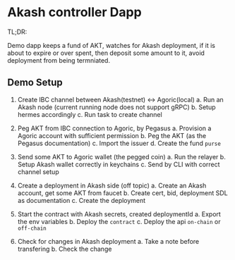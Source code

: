 # Akash controller Dapp

TL;DR:

Demo dapp keeps a fund of AKT, watches for Akash deployment, if it is about to expire or over spent, then deposit some amount to it, avoid deployment from being termniated.

## Demo Setup

1. Create IBC channel between Akash(testnet) <-> Agoric(local)
   a. Run an Akash node (current running node does not support gRPC)
   b. Setup hermes accordingly
   c. Run task to create channel

2. Peg AKT from IBC connection to Agoric, by Pegasus
   a. Provision a Agoric account with sufficient permission
   b. Peg the AKT (as the Pegasus documentation)
   c. Import the issuer
   d. Create the fund `purse`

3. Send some AKT to Agoric wallet (the pegged coin)
   a. Run the relayer
   b. Setup Akash wallet correctly in keychains
   c. Send by CLI with correct channel setup

4. Create a deployment in Akash side (off topic)
   a. Create an Akash account, get some AKT from faucet
   b. Create cert, bid, deployment SDL as documentation
   c. Create the deployment

5. Start the contract with Akash secrets, created deploymentId
   a. Export the env variables
   b. Deploy the `contract`
   c. Deploy the api `on-chain` or `off-chain`

6. Check for changes in Akash deployment
   a. Take a note before transfering
   b. Check the change
